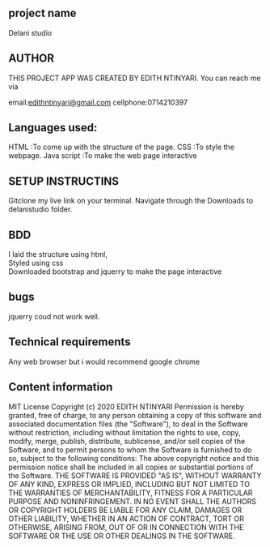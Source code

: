 ## project name
Delani studio
## AUTHOR

THIS PROJECT APP WAS CREATED BY EDITH NTINYARI. 
You can reach me via

email:edithntinyari@gmail.com
 cellphone:0714210397

## Languages used:

HTML :To come up with the structure of the page.
CSS :To style the webpage.
Java script :To make the web page interactive

## SETUP INSTRUCTINS
Gitclone my live link on your terminal. Navigate through the Downloads to delanistudio  folder.

## BDD 
I laid the structure using html,<br>
Styled using css<br>
Downloaded bootstrap  and jquerry to make the page interactive<br>

## bugs
jquerry coud not work well.



## Technical requirements
Any web browser but i would recommend google chrome

## Content information
MIT License Copyright (c) 2020 EDITH NTINYARI Permission is hereby granted, free of charge, to any person obtaining a copy of this software and associated documentation files (the "Software"), to deal in the Software without restriction, including without limitation the rights to use, copy, modify, merge, publish, distribute, sublicense, and/or sell copies of the Software, and to permit persons to whom the Software is furnished to do so, subject to the following conditions: The above copyright notice and this permission notice shall be included in all copies or substantial portions of the Software. THE SOFTWARE IS PROVIDED "AS IS", WITHOUT WARRANTY OF ANY KIND, EXPRESS OR IMPLIED, INCLUDING BUT NOT LIMITED TO THE WARRANTIES OF MERCHANTABILITY, FITNESS FOR A PARTICULAR PURPOSE AND NONINFRINGEMENT. IN NO EVENT SHALL THE AUTHORS OR COPYRIGHT HOLDERS BE LIABLE FOR ANY CLAIM, DAMAGES OR OTHER LIABILITY, WHETHER IN AN ACTION OF CONTRACT, TORT OR OTHERWISE, ARISING FROM, OUT OF OR IN CONNECTION WITH THE SOFTWARE OR THE USE OR OTHER DEALINGS IN THE SOFTWARE. 
